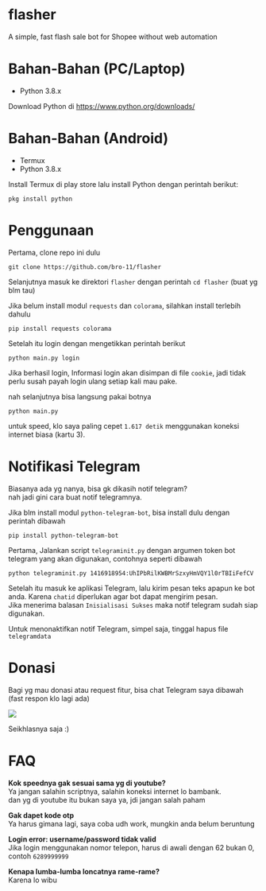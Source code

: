# flasher
A simple, fast flash sale bot for Shopee without web automation

# Bahan-Bahan (PC/Laptop)
- Python 3.8.x

Download Python di https://www.python.org/downloads/

# Bahan-Bahan (Android)
- Termux
- Python 3.8.x

Install Termux di play store lalu install Python dengan perintah berikut:
```
pkg install python
```

# Penggunaan
Pertama, clone repo ini dulu
```
git clone https://github.com/bro-11/flasher
```
Selanjutnya masuk ke direktori `flasher` dengan perintah `cd flasher` (buat yg blm tau)

Jika belum install modul `requests` dan `colorama`, silahkan install terlebih dahulu
```
pip install requests colorama
```
Setelah itu login dengan mengetikkan perintah berikut
```
python main.py login
```
Jika berhasil login, Informasi login akan disimpan di file `cookie`, jadi tidak perlu susah payah login ulang setiap kali mau pake.

nah selanjutnya bisa langsung pakai botnya
```
python main.py
```
untuk speed, klo saya paling cepet `1.617 detik` menggunakan koneksi internet biasa (kartu 3).

# Notifikasi Telegram
Biasanya ada yg nanya, bisa gk dikasih notif telegram?\
nah jadi gini cara buat notif telegramnya.

Jika blm install modul `python-telegram-bot`, bisa install dulu dengan perintah dibawah
```
pip install python-telegram-bot
```

Pertama, Jalankan script `telegraminit.py` dengan argumen token bot telegram yang akan digunakan, contohnya seperti dibawah
```
python telegraminit.py 1416918954:UhIPbRilKWBMrSzxyHmVQY1l0rTBIiFefCV
```
Setelah itu masuk ke aplikasi Telegram, lalu kirim pesan teks apapun ke bot anda. Karena `chatid` diperlukan agar bot dapat mengirim pesan.\
Jika menerima balasan `Inisialisasi Sukses` maka notif telegram sudah siap digunakan.

Untuk menonaktifkan notif Telegram, simpel saja, tinggal hapus file `telegramdata`

# Donasi
Bagi yg mau donasi atau request fitur, bisa chat Telegram saya dibawah (fast respon klo lagi ada)

[<img src="https://img.shields.io/badge/telegram-mikeytzyw-blue?style=flat&logo=telegram">](https://t.me/mikeytzyw)

Seikhlasnya saja :)

# FAQ
**Kok speednya gak sesuai sama yg di youtube?**\
Ya jangan salahin scriptnya, salahin koneksi internet lo bambank.\
dan yg di youtube itu bukan saya ya, jdi jangan salah paham

**Gak dapet kode otp**\
Ya harus gimana lagi, saya coba udh work, mungkin anda belum beruntung

**Login error: username/password tidak valid**\
Jika login menggunakan nomor telepon, harus di awali dengan 62 bukan 0, contoh `6289999999`

**Kenapa lumba-lumba loncatnya rame-rame?**\
Karena lo wibu
